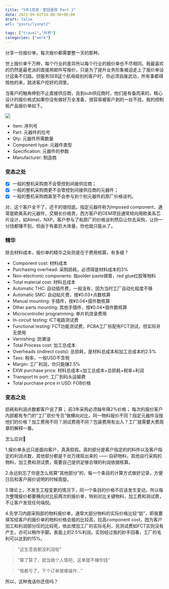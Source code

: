 ```yaml
---
title: "5年1项目｜梦回里昂 Part 2"
date: 2021-04-02T14:08:56+08:00
draft: false
url: "posts/lyonpt2"

tags: ["travel","外贸"]
categories: ["work"]
---
```


分享一份报价单，每次报价都需要整一天的那种。

世上报价单千万种，每个行业的差异所以每个行业的报价单也不尽相同。我最喜欢的仍然是最老派的直接用邮件写报价，只是为了提升业务形象被迫走上了报价单设计这条不归路。但服务SEB这个航母级别的客户时，你必须自废武功，所有事都得按他的来，跳进客户挖好的洞里。

当客户的触角伸到不止直接供应商，且到sub供应商时，他们是有备而来的，精心设计的报价格式如果你没有做好万全准备，很容易被客户剥的一丝不挂。我的控制板产品报价单如下。

![](/img/sebquote1.png)


- Item: 序列号
- Part: 元器件的位号
- Qty: 元器件所需数量
- Component type: 元器件类型
- Specification: 元器件的参数
- Manufacturer: 制造商

### 变态之处

- [x] 一般的整机采购商不会管控到间接供应商；
- [x] 一般的整机采购商更不会管控到间接供应商的元器件；
- [x] 一般的整机采购商甚至不会参与到个别元器件的原厂价格谈判。

对，这个客户全干了，还干的很彻底。指定元器件称为Imposed component，通常是欧美系的元器件，交期长价格贵，西方客户的OEM项目通常倾向用欧美系芯片设计，如Atmel，NXP。客户参与了和原厂的价格谈判然后让你去采购，让你一分钱都赚不到，但由于有着巨大体量，你也就只能从了。

### 精华

除去材料成本，报价单的精华之处则是在于费用核算。有多细？


- Component cost: 材料成本
- Purchasing overhead: 采购损耗，必须得是材料成本的3%
- Non-electronic components: 指solder paste锡膏，red glue红胶等物料
- Total material cost: 材料总成本
- Automatic THC: 自动插件费，一般没有，因为当时工厂自动化程度不够
- Automatic SMC: 自动贴片费，按¥0.03*点数核算
- Manual mounting: 手插件，按¥0.04*插件数核算
- Other parts mounting: 其他手插件，按¥0.04*插件数核算
- Microcontroller programming: 单片机烧录费用
- In-circuit testing: ICT电路测试费
- Functional testing: FCT功能测试费，PCBA工厂标配有FCT测试，但实际并无使用
- Varnishing: 防潮油
- Total Process cost: 加工总成本
- Overheads (indirect costs): 总损耗，是材料总成本和加工总成本的2.5%
- Taxs: 税率，一般USD不含税
- Margin: 工厂利润，你只能赚2.5%
- EXW purchase price: 材料总成本+加工总成本+总损耗+税率+利润
- Transport to port: 工厂到码头运输费
- Total purchase price in USD: FOB价格

### 变态之处

损耗和利润点数都客户说了算；
前3年采购必须每年降2%价格；
每次的报价客户内部都有专门的“工厂砍价专员“做横向对比，同一物料报价不同？指定元器件没按他们的价格？加工费用不同？测试费用不同？包装费用有出入？工厂就需要大费周章的解释一番。

怎么应对🧠

1.报价单永远只是面向客户，真真假假。真的部分是客户指定的的料件以及客户指定的利润点数，其他部分都是千丝万缕抠出来的 —— 自研物料，其他自行采购的物料，加工费和测试费，需要自己提供足够合理的利润依据核算。

2.永远别忘了你是怎么核算“其他部分”的，每一个条目的计算方式做好记录，方便日后和客户报价说明的时候周旋。

3.理论上，不发生工程变更的情况下，同一个条目的价格不应该发生变动，所以每次整理报价都要横向对比前两次的报价单，特别对比关键物料，加工费和测试费，不让客户发现任何端倪。

4.先学习内部采购部的物料报价单，通常大部分物料的实际价格比较“低”，即我要填写给客户的报价单的物料价格会报的比较高，拉高component cost，因为客户加工和利润部分压的比较死，依此增加工厂的实际毛利，另测试费如FCT实则没有产生，亦可以稍作手脚。表面上的2.5%利润，实则经过我的妙手回春，工厂的毛利可以达到约15%。

> “这生意我都没利润啦”

> “算了算了，就当做个人情吧，这单就不赚你钱“

> “我都亏了，下个订单很难操作…”

所以，这种鬼话你还信吗？
